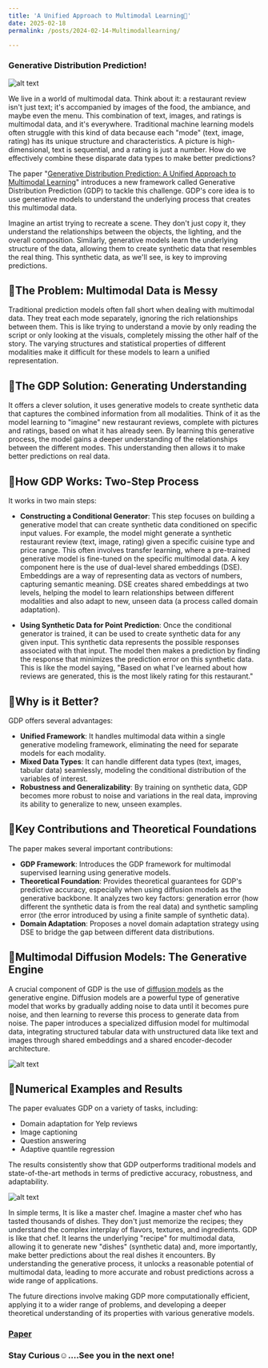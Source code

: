 ```yaml
---
title: 'A Unified Approach to Multimodal Learning👀'
date: 2025-02-18
permalink: /posts/2024-02-14-Multimodallearning/

---
```

### Generative Distribution Prediction!

![alt text](https://cdn-images-1.medium.com/v2/resize:fit:1200/1*_sr-c9hmjRC_SkTBLAeWjQ.jpeg)

We live in a world of multimodal data. Think about it: a restaurant review isn't just text; it's accompanied by images of the food, the ambiance, and maybe even the menu. This combination of text, images, and ratings is multimodal data, and it's everywhere. Traditional machine learning models often struggle with this kind of data because each "mode" (text, image, rating) has its unique structure and characteristics. A picture is high-dimensional, text is sequential, and a rating is just a number. How do we effectively combine these disparate data types to make better predictions?

The paper "[Generative Distribution Prediction: A Unified Approach to Multimodal Learning](https://arxiv.org/pdf/2502.07090)" introduces a new framework called Generative Distribution Prediction (GDP) to tackle this challenge. GDP's core idea is to use generative models to understand the underlying process that creates this multimodal data. 

Imagine an artist trying to recreate a scene. They don't just copy it, they understand the relationships between the objects, the lighting, and the overall composition. Similarly, generative models learn the underlying structure of the data, allowing them to create synthetic data that resembles the real thing. This synthetic data, as we'll see, is key to improving predictions.

## 📌The Problem: Multimodal Data is Messy
Traditional prediction models often fall short when dealing with multimodal data. They treat each mode separately, ignoring the rich relationships between them. This is like trying to understand a movie by only reading the script or only looking at the visuals, completely missing the other half of the story. The varying structures and statistical properties of different modalities make it difficult for these models to learn a unified representation.

## 📌The GDP Solution: Generating Understanding
It offers a clever solution, it uses generative models to create synthetic data that captures the combined information from all modalities. Think of it as the model learning to "imagine" new restaurant reviews, complete with pictures and ratings, based on what it has already seen. By learning this generative process, the model gains a deeper understanding of the relationships between the different modes. This understanding then allows it to make better predictions on real data.

## 📌How GDP Works: Two-Step Process
It works in two main steps:

- **Constructing a Conditional Generator**: This step focuses on building a generative model that can create synthetic data conditioned on specific input values. For example, the model might generate a synthetic restaurant review (text, image, rating) given a specific cuisine type and price range.  This often involves transfer learning, where a pre-trained generative model is fine-tuned on the specific multimodal data. A key component here is the use of dual-level shared embeddings (DSE).  Embeddings are a way of representing data as vectors of numbers, capturing semantic meaning. DSE creates shared embeddings at two levels, helping the model to learn relationships between different modalities and also adapt to new, unseen data (a process called domain adaptation).

- **Using Synthetic Data for Point Prediction**: Once the conditional generator is trained, it can be used to create synthetic data for any given input. This synthetic data represents the possible responses associated with that input.  The model then makes a prediction by finding the response that minimizes the prediction error on this synthetic data. This is like the model saying, "Based on what I've learned about how reviews are generated, this is the most likely rating for this restaurant."

## 📌Why is it Better?
GDP offers several advantages:

- **Unified Framework**: It handles multimodal data within a single generative modeling framework, eliminating the need for separate models for each modality.
- **Mixed Data Types**: It can handle different data types (text, images, tabular data) seamlessly, modeling the conditional distribution of the variables of interest.
- **Robustness and Generalizability**: By training on synthetic data, GDP becomes more robust to noise and variations in the real data, improving its ability to generalize to new, unseen examples.

## 📌Key Contributions and Theoretical Foundations
The paper makes several important contributions:

- **GDP Framework**: Introduces the GDP framework for multimodal supervised learning using generative models.
- **Theoretical Foundation**: Provides theoretical guarantees for GDP's predictive accuracy, especially when using diffusion models as the generative backbone. It analyzes two key factors: generation error (how different the synthetic data is from the real data) and synthetic sampling error (the error introduced by using a finite sample of synthetic data).
- **Domain Adaptation**: Proposes a novel domain adaptation strategy using DSE to bridge the gap between different data distributions.

## 📌Multimodal Diffusion Models: The Generative Engine
A crucial component of GDP is the use of [diffusion models](https://www.ionio.ai/blog/beginners-guide-to-diffusion-models-and-generative-ai) as the generative engine. Diffusion models are a powerful type of generative model that works by gradually adding noise to data until it becomes pure noise, and then learning to reverse this process to generate data from noise. The paper introduces a specialized diffusion model for multimodal data, integrating structured tabular data with unstructured data like text and images through shared embeddings and a shared encoder-decoder architecture.

![alt text](https://cdn-images-1.medium.com/v2/resize:fit:1200/1*2Yyg0xMiUtN3NkTpl1_nSw.png)   

## 📌Numerical Examples and Results
The paper evaluates GDP on a variety of tasks, including:

- Domain adaptation for Yelp reviews
- Image captioning
- Question answering
- Adaptive quantile regression 

The results consistently show that GDP outperforms traditional models and state-of-the-art methods in terms of predictive accuracy, robustness, and adaptability.

![alt text](https://cdn-images-1.medium.com/v2/resize:fit:1200/1*TE_0VHrPsRA7JwR3ur0roQ.png)

In simple terms, It is like a master chef. Imagine a master chef who has tasted thousands of dishes. They don't just memorize the recipes; they understand the complex interplay of flavors, textures, and ingredients. GDP is like that chef. It learns the underlying "recipe" for multimodal data, allowing it to generate new "dishes" (synthetic data) and, more importantly, make better predictions about the real dishes it encounters. By understanding the generative process, it unlocks a reasonable potential of multimodal data, leading to more accurate and robust predictions across a wide range of applications.

The future directions involve making GDP more computationally efficient, applying it to a wider range of problems, and developing a deeper theoretical understanding of its properties with various generative models.

### [Paper](https://arxiv.org/pdf/2502.07090)

### Stay Curious☺️….See you in the next one!
